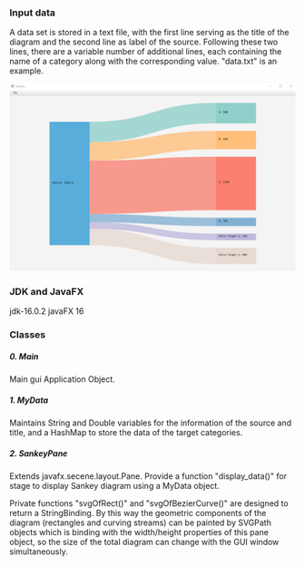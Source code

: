 ### Input data
A data set is stored in a text file, with the first line serving as the title of the diagram and the second line as label of the source. Following these two lines, there 
are a variable number of additional lines, each containing the name of a category along with the corresponding value.
"data.txt" is an example.

![image](https://github.com/QianG0104/Sankey-JavaFX/blob/main/gui.png)


### JDK and JavaFX
jdk-16.0.2
javaFX 16

### Classes
##### 0. Main
Main gui Application Object.

##### 1. MyData
Maintains String and Double variables for the information of the source and title, and a HashMap to store the data of the target categories.

##### 2. SankeyPane
Extends javafx.secene.layout.Pane.
Provide a function "display_data()" for stage to display Sankey diagram using a MyData object.

Private functions "svgOfRect()" and "svgOfBezierCurve()" are designed to return a StringBinding.
By this way the geometric components of the diagram (rectangles and curving streams) can be painted by SVGPath objects which is binding with the width/height properties of this pane object,
so the size of the total diagram can change with the GUI window simultaneously.
